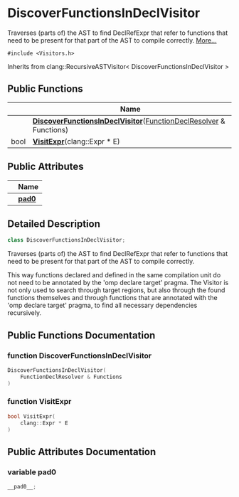 # DiscoverFunctionsInDeclVisitor



Traverses (parts of) the AST to find DeclRefExpr that refer to functions that need to be present for that part of the AST to compile correctly.  [More...](#detailed-description)


`#include <Visitors.h>`

Inherits from clang::RecursiveASTVisitor< DiscoverFunctionsInDeclVisitor >

## Public Functions

|                | Name           |
| -------------- | -------------- |
| | **[DiscoverFunctionsInDeclVisitor](Classes/classDiscoverFunctionsInDeclVisitor/#function-discoverfunctionsindeclvisitor)**([FunctionDeclResolver](Classes/classFunctionDeclResolver/) & Functions) |
| bool | **[VisitExpr](Classes/classDiscoverFunctionsInDeclVisitor/#function-visitexpr)**(clang::Expr * E) |

## Public Attributes

|                | Name           |
| -------------- | -------------- |
| | **[__pad0__](Classes/classDiscoverFunctionsInDeclVisitor/#variable-__pad0__)**  |

## Detailed Description

```cpp
class DiscoverFunctionsInDeclVisitor;
```

Traverses (parts of) the AST to find DeclRefExpr that refer to functions that need to be present for that part of the AST to compile correctly. 

This way functions declared and defined in the same compilation unit do not need to be annotated by the 'omp declare target' pragma. The Visitor is not only used to search through target regions, but also through the found functions themselves and through functions that are annotated with the 'omp declare target' pragma, to find all necessary dependencies recursively. 

## Public Functions Documentation

### function DiscoverFunctionsInDeclVisitor

```cpp
DiscoverFunctionsInDeclVisitor(
    FunctionDeclResolver & Functions
)
```


### function VisitExpr

```cpp
bool VisitExpr(
    clang::Expr * E
)
```


## Public Attributes Documentation

### variable __pad0__

```cpp
__pad0__;
```


